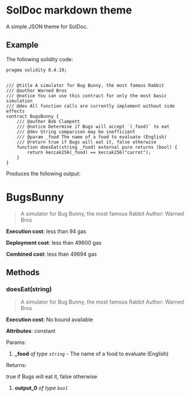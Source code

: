 # SolDoc markdown theme

A simple JSON theme for SolDoc.

## Example

The following solidity code:
```Solidity
pragma solidity 0.4.19;


/// @title A simulator for Bug Bunny, the most famous Rabbit
/// @author Warned Bros
/// @notice You can use this contract for only the most basic simulation
/// @dev All function calls are currently implement without side effects
contract BugsBunny {
    /// @author Bob Clampett
    /// @notice Determine if Bugs will accept `(_food)` to eat
    /// @dev String comparison may be inefficient
    /// @param _food The name of a food to evaluate (English)
    /// @return true if Bugs will eat it, false otherwise
    function doesEat(string _food) external pure returns (bool) {
        return keccak256(_food) == keccak256("carrot");
    }
}
```

Produces the following output:

# BugsBunny
> A simulator for Bug Bunny, the most famous Rabbit
> Author: Warned Bros


**Execution cost**: less than 94 gas

**Deployment cost**: less than 49600 gas

**Combined cost**: less than 49694 gas




## Methods
### doesEat(string)
> A simulator for Bug Bunny, the most famous Rabbit
> Author: Warned Bros


**Execution cost**: No bound available

**Attributes**: constant


Params:

1. **_food** *of type `string`* - The name of a food to evaluate (English)

Returns:

true if Bugs will eat it, false otherwise
1. **output_0** *of type `bool`*
